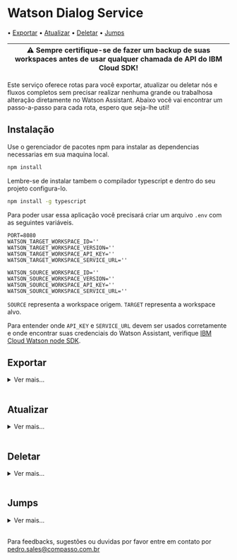 # Watson Dialog Service

• [Exportar](#exportar)
• [Atualizar](#atualizar)
• [Deletar](#deletar)
• [Jumps](#jumps)

| :warning: **Sempre** certifique-se de fazer um backup de suas workspaces antes de usar qualquer chamada de API do IBM Cloud SDK! |
| --- |

Este serviço oferece rotas para você exportar, atualizar ou deletar nós e fluxos completos sem precisar realizar nenhuma grande ou trabalhosa alteração diretamente no Watson Assistant. Abaixo você vai encontrar um passo-a-passo para cada rota, espero que seja-lhe util!

## Instalação

Use o gerenciador de pacotes npm para instalar as dependencias necessarias em sua maquina local.

```bash
npm install
```

Lembre-se de instalar tambem o compilador typescript e dentro do seu projeto configura-lo.

```bash
npm install -g typescript
```

Para poder usar essa aplicação você precisará criar um arquivo `.env` com as seguintes variáveis.

```.env
PORT=8080
WATSON_TARGET_WORKSPACE_ID=''
WATSON_TARGET_WORKSPACE_VERSION=''
WATSON_TARGET_WORKSPACE_API_KEY=''
WATSON_TARGET_WORKSPACE_SERVICE_URL=''

WATSON_SOURCE_WORKSPACE_ID=''
WATSON_SOURCE_WORKSPACE_VERSION=''
WATSON_SOURCE_WORKSPACE_API_KEY=''
WATSON_SOURCE_WORKSPACE_SERVICE_URL=''
```

`SOURCE` representa a workspace origem.
`TARGET` representa a workspace alvo.

Para entender onde `API_KEY` e `SERVICE_URL` devem ser usados corretamente ​​e onde encontrar suas credenciais do Watson Assistant, verifique [IBM Cloud Watson node SDK](https://github.com/watson-developer-cloud/node-sdk#assistant-v1 ).

## Exportar

<details> <summary> Ver mais... </summary>
Exporte uma árvore de diálogo inteira em uma workspace diferente a partir da qual a árvore foi originalmente criada.

## Uso

Com sua árvore de diálogo criada e seu arquivo `.env` pronto, você irá coletar o **dialog_node** do nó inicial da arvore que você quer exportar. Lembre-se de anota-lo em algum lugar.

Então rode estes comandos nesta ordem:

```bash
npm run build
```

```bash
npm start
```

Acessando a rota `/dialogtree/add` e realizando uma requisição **POST** com o body desta forma abaixo, onde `parentNodeId` é o nó em que se inicia o fluxo e `importNodeId` é o ultimo nó da arvore inteira de dialogo do Watson, neste exemplo sendo por padrão o `Anything else`:

```json
{
    "parentNodeId": "node_9_9999999999",
    "importNodeId": "Anything else"
}
```

> se sua `target` workspace for igual a sua `source` workspace apenas não contendo este novo fluxo que deseja exportar, o fluxo será exportado no exato lugar que ele se encontra na `target` workspace.

| :warning: Lembre se que se jumps são realizados para nós que não estão sendo exportados, esta aplicação irá deleta-los para evitar problemas decorridos na exportação para `target` workspace(Essa validação não afeta o fluxo original na `source` workspace). |
| --- |

E simples assim **toda a sua árvore de diálogo** é exportada de uma workspace para outra sem nenhum retrabalho pesado! :)

## Erros

Quando o codigo do ultimo nó esta ausente na workspace de destino.</br>

```json
{
    "status":400,
    "error":"Import node not found"
}
```

Quando o codigo do parentNode não é encontrado na workspace de origem.</br>

```json
{
    "status": 400,
    "error": "Entry point node required"
}
```

Erros de árvore invalida e colisões ocorrerão quando alguns de seus nós de exportação estiverem mal definidos na workspace de origem ou já existirem na sua workspace de destino.</br>

```json
{
    "status": 400,
    "error": "Invalid tree detected. Dialog node 'node_1_1658504403239' is poorly defined. Check its parent or previous_sibling value.",
    "message": "Bad Request"
}
```

</details></br>

## Atualizar

<details> <summary> Ver mais... </summary>

Para atualizar um nó especifico você utilizará:

.env

```.env
PORT=8080
WATSON_TARGET_WORKSPACE_ID=''
WATSON_TARGET_WORKSPACE_VERSION=''
WATSON_TARGET_WORKSPACE_API_KEY=''
WATSON_TARGET_WORKSPACE_SERVICE_URL=''
```

Rota: `nodes/update`

Metodo: `POST`

body:

```json
{
  "dialogNodeId": "",
  "toModifyData": "",
  "attributeToModifyName": ""
}
```

**dialogNodeId**: Id do nó de dialogo.</br></br>
**attributeToModifyName**: Nome do atributo a ser modificado.
<li>newContext</li>
<li>newDialogNode</li>
<li>newDescription</li>
<li>newConditions</li>
<li>newParent</li>
<li>newPreviousSibling</li>
<li>newOutput</li>
<li>newMetadata</li>
<li>newNextStep</li>
<li>newTitle</li>
<li>newType</li>
<li>newEventName</li>
<li>newVariable</li>
<li>newActions</li>
<li>newDigressIn</li>
<li>newDigressOut</li>
<li>newDigressOutSlots</li>
<li>newUserLabel</li>
<li>newDisambiguationOptOut</li>
<li>includeAudit</li></br>

**toModifyData**: Nova informação que será utilizada para atualizar o nó.</br>
<li>string</li>
<li>int</li>
<li>object</li>
<li>array</li></br></br>

Retorno:

```json
{
    "statusCode": "200",
}
```

</details></br>

## Deletar

<details> <summary> Ver mais... </summary>

Para deletar um nó especifico você utilizará:

.env

```.env
PORT=8080
WATSON_TARGET_WORKSPACE_ID=''
WATSON_TARGET_WORKSPACE_VERSION=''
WATSON_TARGET_WORKSPACE_API_KEY=''
WATSON_TARGET_WORKSPACE_SERVICE_URL=''
```

Rota: `nodes/delete`

Metodo: `DELETE`

body:

```json
{
  "dialogNodeId": ""
}
```

**dialogNodeId**: Id do nó de dialogo.</br></br>

Retorno:

```json
{
    "statusCode": "200",
}
```

</details></br>

## Jumps

<details> <summary> Ver mais... </summary>

Para validar jumps dentro de um fluxo especifico você utilizará:

.env

```.env
PORT=8080
WATSON_TARGET_WORKSPACE_ID=''
WATSON_TARGET_WORKSPACE_VERSION=''
WATSON_TARGET_WORKSPACE_API_KEY=''
WATSON_TARGET_WORKSPACE_SERVICE_URL=''
```

Rota: `nodes/jumps`

Metodo: `GET`

body:

```json
{
  "dialogNodesId": ""
}
```

**dialogNodesId**: Id do nó de dialogo.</br></br>

Retorno:

```json
{
    "status": 200,
    "body": {
        "dialogTreeJumpsDetails": [
            {
                "jump_details": {
                    "to": "node_1_1111111111111",
                    "from": {
                        "title": "Node Title",
                        "id": "node_1_1111111111111"
                    }
                }
            }
        ]
    }
}
```

</details></br>

Para feedbacks, sugestões ou duvidas por favor entre em contato por pedro.sales@compasso.com.br
